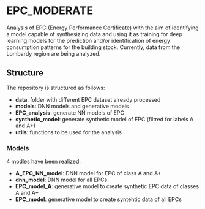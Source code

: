 # EPC_MODERATE

Analysis of EPC (Energy Performance Certificate) with the aim of identifying a model capable of synthesizing data and using it as training for deep learning models for the prediction and/or identification of energy consumption patterns for the building stock. Currently, data from the Lombardy region are being analyzed.

## Structure

The repository is structured as follows:

- **data**: folder with different EPC dataset already processed
- **models**: DNN models and generative models
- **EPC_analysis**: generate NN models of EPC
- **synthetic_model**: generate synthetic model of EPC (filtred for labels A and A+)
- **utils**: functions to be used for the analysis

### Models

4 modles have been realized:
- **A_EPC_NN_model**: DNN model for EPC of class A and A+
- **dnn_model**: DNN model for all EPCs
- **EPC_model_A**: generative model to create synthetic EPC data of classes A and A+
- **EPC_model**: generative model to create syntehtic data of all EPCs